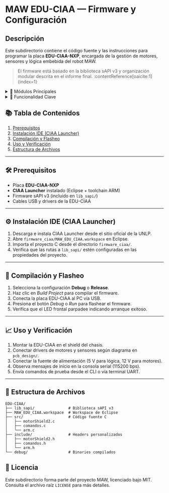 <h1>MAW EDU-CIAA — Firmware y Configuración</h1>

<h2>Descripción</h2>
<p>Este subdirectorio contiene el código fuente y las instrucciones para programar la placa <strong>EDU-CIAA-NXP</strong>, encargada de la gestión de motores, sensores y lógica embebida del robot MAW.</p>
<blockquote>El firmware está basado en la biblioteca sAPI v3 y organización modular descrita en el informe final. :contentReference[oaicite:1]{index=1}</blockquote>

<details>
  <summary>📝 Módulos Principales</summary>
  <ul>
    <li><code>motorShield2.c/h</code>: Control de drivers L293D y expansión 74HC595</li>
    <li><code>comandos.c/h</code>: Interpretación y envío de comandos</li>
    <li><code>arm.c/h</code>: Lógica de movimiento del brazo (servos)</li>
    <li><code>sapi.c</code>: Adaptación de funciones del firmware sAPI v3</li>
  </ul>
</details>

<details>
  <summary>🚀 Funcionalidad Clave</summary>
  <ul>
    <li>Control de velocidad y dirección de los motores DC</li>
    <li>Lectura de sensores de nivel de batería y disparo de alerta</li>
    <li>Gestión de interrupciones para botones de emergencia</li>
    <li>Comunicación UART/TCP con ESP32-CAM para sinergia de tareas</li>
  </ul>
</details>

<h2>📚 Tabla de Contenidos</h2>
<ol>
  <li><a href="#prerequisitos">Prerequisitos</a></li>
  <li><a href="#instalacion-ide">Instalación IDE (CIAA Launcher)</a></li>
  <li><a href="#compilacion-y-flasheo">Compilación y Flasheo</a></li>
  <li><a href="#uso">Uso y Verificación</a></li>
  <li><a href="#estructura-de-archivos">Estructura de Archivos</a></li>
</ol>
<hr>

<h2 id="prerequisitos">🛠️ Prerequisitos</h2>
<ul>
  <li>Placa <strong>EDU-CIAA-NXP</strong></li>
  <li><strong>CIAA Launcher</strong> instalado (Eclipse + toolchain ARM)</li>
  <li>Firmware sAPI v3 (incluido en <code>lib_sapi/</code>)</li>
  <li>Cables USB y drivers de la EDU-CIAA</li>
</ul>
<hr>

<h2 id="instalacion-ide">⚙️ Instalación IDE (CIAA Launcher)</h2>
<ol>
  <li>Descarga e instala CIAA Launcher desde el sitio oficial de la UNLP.</li>
  <li>Abre <code>firmware_ciaa/MAW_EDU_CIAA.workspace</code> en Eclipse.</li>
  <li>Importa el proyecto C desde el directorio <code>firmware_ciaa/</code>.</li>
  <li>Verifica que las rutas a <code>lib_sapi/</code> estén configuradas en las propiedades del proyecto.</li>
</ol>
<hr>

<h2 id="compilacion-y-flasheo">💾 Compilación y Flasheo</h2>
<ol>
  <li>Selecciona la configuración <strong>Debug</strong> o <strong>Release</strong>.</li>
  <li>Haz clic en <em>Build Project</em> para compilar el firmware.</li>
  <li>Conecta la placa EDU-CIAA al PC vía USB.</li>
  <li>Presiona el botón <em>Debug</em> o <em>Run</em> para flashear el firmware.</li>
  <li>Verifica que el LED frontal parpadee indicando arranque exitoso.</li>
</ol>
<hr>

<h2 id="uso">📈 Uso y Verificación</h2>
<ol>
  <li>Montar la EDU-CIAA en el shield del chasis.</li>
  <li>Conectar drivers de motores y sensores según diagrama en <code>pcb_design/</code>.</li>
  <li>Conectar la fuente de alimentación (5 V para lógica, 12 V para motores).</li>
  <li>Observa mensajes de inicio en la consola serial (115200 bps).</li>
  <li>Envía comandos de prueba desde el CLI o vía terminal UART.</li>
</ol>
<hr>

<h2 id="estructura-de-archivos">📂 Estructura de Archivos</h2>
<pre><code>EDU-CIAA/
├── lib_sapi/               # Biblioteca sAPI v3
├── MAW_EDU_CIAA.workspace  # Workspace de Eclipse
├── src/                    # Código fuente C
│   ├── motorShield2.c
│   ├── comandos.c
│   └── arm.c
├── include/                # Headers personalizados
│   ├── motorShield2.h
│   ├── comandos.h
│   └── arm.h
└── debug/                  # Binaries compilados
</code></pre>


<h2 id="licencia">📄 Licencia</h2>
<p>Este subdirectorio forma parte del proyecto MAW, licenciado bajo MIT. Consulta el archivo raíz <code>LICENSE</code> para más detalles.</p>
